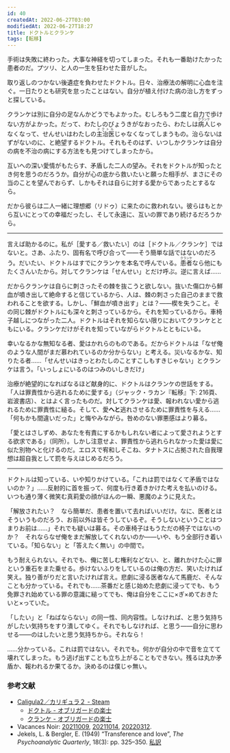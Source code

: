 ```yaml
---
id: 40
createdAt: 2022-06-27T03:00
modifiedAt: 2022-06-27T18:27
title: ドクトルとクランケ
tags: [転移]
---
```


手術は失敗に終わった。大事な神経を切ってしまった。それも一番助けたかった患者のだ。プツリ、と人の一生を狂わせた音がした。

取り返しのつかない後遺症を負わせたドクトル。日々、治療法の解明に心血を注ぐ。一日たりとも研究を怠ったことはない。自分が植え付けた病の治し方をずっと探している。

クランケは別に自分の足なんかどうでもよかった。むしろもう二度と自力で歩けない方がよかった。だって、わたしのびょうきがなおったら、わたしは<ruby>病人<rt>クランケ</rt></ruby>じゃなくなって、せんせいはわたしの<ruby>主治医<rt>ドクトル</rt></ruby>じゃなくなってしまうもの。治らないはずがないのに、と絶望するドクトル。それもそのはず、いつしかクランケは自分の病を不治の病にする方法をも見つけてしまったから。

互いへの深い愛情がもたらす、矛盾した二人の望み。それをドクトルが知ったとき何を思うのだろうか。自分が心の底から救いたいと願った相手が、まさにその当のことを望んでおらず、しかもそれは自らに対する愛からであったとするなら。

だから彼らは二人一緒に理想郷（リドゥ）に来たのに救われない。彼らはもとから互いにとっての幸福だったし、そして永遠に、互いの罪であり続けるだろうから。

---

言えば助かるのに。私が［愛する／救いたい］のは［ドクトル／クランケ］ではないと。さあ、ふたり、固有名で呼び合って——そう簡単な話ではないのだろう。だいたい、ドクトルはすでにクランケを本名で呼んでいる。<ruby>患者<rt>クランケ</rt></ruby>なら他にもたくさんいたから。対してクランケは「せんせい」とだけ呼ぶ。逆に言えば……

だからクランケは自らに刺さったその棘を抜こうと欲しない。抜いた傷口から鮮血が噴き出して絶命すると信じているから、人は、棘の刺さった自己のままで救われることを欲する。しかし、「鮮血が噴き出す」とは？——楔を失うこと。その同じ棘がドクトルにも深々と刺さっているから。それを知っているから。車椅子越しにつながった二人。ドクトルはそれを知らない限りにおいてクランケとともにいる。クランケだけがそれを知っていながらドクトルとともにいる。

幸いなるかな無知なる者、愛はかれらのものである。だからドクトルは「なぜ俺のような人間がまだ慕われているのか分からない」と考える。災いなるかな、知りたる者……「せんせいはきっとわたしのことすこしもすきじゃない」とクランケは言う。「いっしょにいるのはつみのいしきだけ」

治療が絶望的になればなるほど献身的に、ドクトルはクランケの世話をする。「人は罪責性から逃れるために愛する」（ジャック・ラカン『転移』下: 216頁、岩波書店）、とはよく言ったものだ。対してクランケは愛、報われない愛から逃れるために罪責性に縋る。そして、愛**へと**逃れさせるために罪責性を与える……「何もかも間違いだった」と悔やみながら。咎めのない罪悪感はより募る。

「愛とはさしずめ、あなたを有責にするかもしれない者によって愛されようとする欲求である」（同所）。しかし注意せよ、罪責性から逃れられなかった愛は愛に似た別物へと化けるのだ。エロスで宥和しそこね、タナトスに占拠された自我理想は超自我として罰を与えはじめるだろう。

---

ドクトルは知っている、いや知りかけている。「これは罰ではなくて矛盾ではないのか？」……反射的に首を振って、何度も行き着きかけた考えを払いのける。いつも通り薄く微笑む真莉愛の顔がほんの一瞬、悪魔のように見えた。

「解放されたい？　なら簡単だ、患者を置いて去ればいいだけ。なに、医者とはそういうものだろう、お前以外は皆そうしているぞ。そうしないということはつまりお前は……」それでも疑いは募る。その車椅子はもうただの椅子ではないのか？　それならなぜ俺をまだ解放してくれないのか——いや、もう全部行き着いている。「知らない」と「答えたく無い」の中間で。

もう耐えられない。それでも、俺に苦しむ権利などない、と、離れかけた心に罪という重石をまた乗せる。歩けないふりをしているのは俺の方だ、笑いたければ笑え。独り善がりだと言いたければ言え。悲劇に浸る医者なんて馬鹿だ、そんなことも分かっている。それでも……茶番だと感じ始めた悲劇に浸ってでも、もう免罪され始めている罪の意識に縋ってでも、俺は自分をここに×ぎ×めておきたいと×っていた。

「したい」と「ねばならない」の同一性、同内容性。しなければ、と思う気持ちがしたい気持ちをすり潰してゆく。それでもしなければ、と思う——自分に思わせる——のはしたいと思う気持ちから。それなら！

……分かっている。これは罰ではない。それでも。何かが自分の中で音を立てて壊れてしまった。もう逃げ出すことも立ち上がることもできない。残るは丸か矛盾か、報われるか果てるか。決めるのは僕じゃ無い。

### 参考文献

- [Caligula2／カリギュラ２ - Steam](https://store.steampowered.com/app/1933740/_/?l=japanese)
    - [ドクトル - オブリガードの楽士 ](https://www.cs.furyu.jp/caligula2/character/doctor/)
    - [クランケ - オブリガードの楽士](https://www.cs.furyu.jp/caligula2/character/kranke/)
- Vacances Noir: [20211009](https://riotinchocolatelogos.tumblr.com/post/678518891815813120/20211009), [20211014](https://riotinchocolatelogos.tumblr.com/post/678519025086693376/20211014), [20220312](https://riotinchocolatelogos.tumblr.com/post/678530932583579649/20220312).
- Jekels, L. & Bergler, E. (1949) “Transference and love”, <cite>The Psychoanalytic Quarterly</cite>, 18(3): pp. 325–350. [私訳](https://github.com/kyonenya/transference-and-love)
